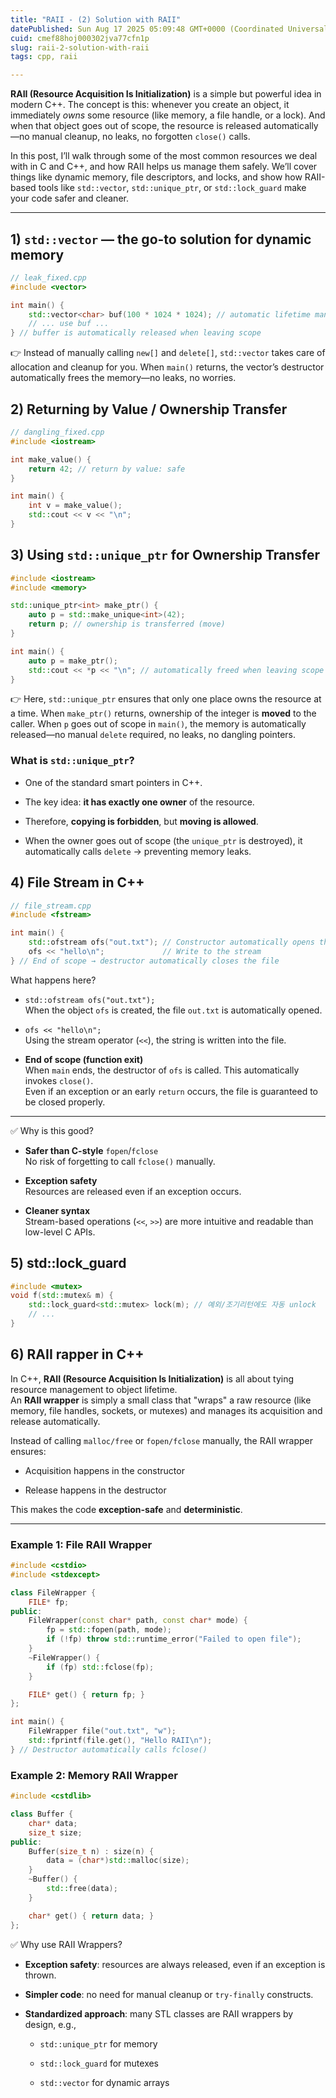```yaml
---
title: "RAII - (2) Solution with RAII"
datePublished: Sun Aug 17 2025 05:09:48 GMT+0000 (Coordinated Universal Time)
cuid: cmef88hoj000302jva77cfn1p
slug: raii-2-solution-with-raii
tags: cpp, raii

---
```


**RAII (Resource Acquisition Is Initialization)** is a simple but powerful idea in modern C++. The concept is this: whenever you create an object, it immediately *owns* some resource (like memory, a file handle, or a lock). And when that object goes out of scope, the resource is released automatically—no manual cleanup, no leaks, no forgotten `close()` calls.

In this post, I’ll walk through some of the most common resources we deal with in C and C++, and how RAII helps us manage them safely. We’ll cover things like dynamic memory, file descriptors, and locks, and show how RAII-based tools like `std::vector`, `std::unique_ptr`, or `std::lock_guard` make your code safer and cleaner.

---

## 1) `std::vector` — the go-to solution for dynamic memory

```cpp
// leak_fixed.cpp
#include <vector>

int main() {
    std::vector<char> buf(100 * 1024 * 1024); // automatic lifetime management
    // ... use buf ...
} // buffer is automatically released when leaving scope
```

👉 Instead of manually calling `new[]` and `delete[]`, `std::vector` takes care of allocation and cleanup for you. When `main()` returns, the vector’s destructor automatically frees the memory—no leaks, no worries.

## 2) Returning by Value / Ownership Transfer

```cpp
// dangling_fixed.cpp
#include <iostream>

int make_value() { 
    return 42; // return by value: safe
}

int main() {
    int v = make_value(); 
    std::cout << v << "\n";
}
```

## 3) Using `std::unique_ptr` for Ownership Transfer

```cpp
#include <iostream>
#include <memory>

std::unique_ptr<int> make_ptr() {
    auto p = std::make_unique<int>(42);
    return p; // ownership is transferred (move)
}

int main() {
    auto p = make_ptr();
    std::cout << *p << "\n"; // automatically freed when leaving scope
}
```

👉 Here, `std::unique_ptr` ensures that only one place owns the resource at a time. When `make_ptr()` returns, ownership of the integer is **moved** to the caller. When `p` goes out of scope in `main()`, the memory is automatically released—no manual `delete` required, no leaks, no dangling pointers.

### What is `std::unique_ptr`?

* One of the standard smart pointers in C++.
    
* The key idea: **it has exactly one owner** of the resource.
    
* Therefore, **copying is forbidden**, but **moving is allowed**.
    
* When the owner goes out of scope (the `unique_ptr` is destroyed), it automatically calls `delete` → preventing memory leaks.
    

## 4) File Stream in C++

```cpp
// file_stream.cpp
#include <fstream>

int main() {
    std::ofstream ofs("out.txt"); // Constructor automatically opens the file
    ofs << "hello\n";             // Write to the stream
} // End of scope → destructor automatically closes the file
```

What happens here?

* `std::ofstream ofs("out.txt");`  
    When the object `ofs` is created, the file `out.txt` is automatically opened.
    
* `ofs << "hello\n";`  
    Using the stream operator (`<<`), the string is written into the file.
    
* **End of scope (function exit)**  
    When `main` ends, the destructor of `ofs` is called. This automatically invokes `close()`.  
    Even if an exception or an early `return` occurs, the file is guaranteed to be closed properly.
    

---

✅ Why is this good?

* **Safer than C-style** `fopen`/`fclose`  
    No risk of forgetting to call `fclose()` manually.
    
* **Exception safety**  
    Resources are released even if an exception occurs.
    
* **Cleaner syntax**  
    Stream-based operations (`<<`, `>>`) are more intuitive and readable than low-level C APIs.
    

## 5) std::lock\_guard

```cpp
#include <mutex>
void f(std::mutex& m) {
    std::lock_guard<std::mutex> lock(m); // 예외/조기리턴에도 자동 unlock
    // ...
}
```

## 6) RAII rapper in C++

In C++, **RAII (Resource Acquisition Is Initialization)** is all about tying resource management to object lifetime.  
An **RAII wrapper** is simply a small class that "wraps" a raw resource (like memory, file handles, sockets, or mutexes) and manages its acquisition and release automatically.

Instead of calling `malloc/free` or `fopen/fclose` manually, the RAII wrapper ensures:

* Acquisition happens in the constructor
    
* Release happens in the destructor
    

This makes the code **exception-safe** and **deterministic**.

---

### Example 1: File RAII Wrapper

```cpp
#include <cstdio>
#include <stdexcept>

class FileWrapper {
    FILE* fp;
public:
    FileWrapper(const char* path, const char* mode) {
        fp = std::fopen(path, mode);
        if (!fp) throw std::runtime_error("Failed to open file");
    }
    ~FileWrapper() {
        if (fp) std::fclose(fp);
    }

    FILE* get() { return fp; }
};

int main() {
    FileWrapper file("out.txt", "w");
    std::fprintf(file.get(), "Hello RAII\n");
} // Destructor automatically calls fclose()
```

### Example 2: Memory RAII Wrapper

```cpp
#include <cstdlib>

class Buffer {
    char* data;
    size_t size;
public:
    Buffer(size_t n) : size(n) {
        data = (char*)std::malloc(size);
    }
    ~Buffer() {
        std::free(data);
    }

    char* get() { return data; }
};
```

✅ Why use RAII Wrappers?

* **Exception safety**: resources are always released, even if an exception is thrown.
    
* **Simpler code**: no need for manual cleanup or `try-finally` constructs.
    
* **Standardized approach**: many STL classes are RAII wrappers by design, e.g.,
    
    * `std::unique_ptr` for memory
        
    * `std::lock_guard` for mutexes
        
    * `std::vector` for dynamic arrays